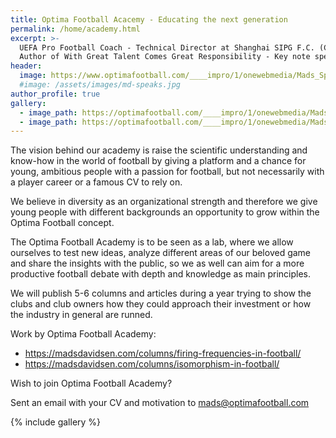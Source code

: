 ```yaml
---
title: Optima Football Acacemy - Educating the next generation
permalink: /home/academy.html
excerpt: >-
  UEFA Pro Football Coach - Technical Director at Shanghai SIPG F.C. (China) -
  Author of With Great Talent Comes Great Responsibility - Key note speaker
header:
  image: https://www.optimafootball.com/____impro/1/onewebmedia/Mads_Speak2.jpg?etag=W%2F%22995a0-5c24303c%22&sourceContentType=image%2Fjpeg&quality=85
  #image: /assets/images/md-speaks.jpg
author_profile: true
gallery:
  - image_path: https://optimafootball.com/____impro/1/onewebmedia/Mads2.jpg?etag=%224eec2-5c23b3c9%22&sourceContentType=image%2Fjpeg&ignoreAspectRatio&resize=540%2B252&extract=70%2B0%2B295%2B236&quality=85
  - image_path: https://optimafootball.com/____impro/1/onewebmedia/Mads_Coaching.jpg?etag=%2215a36-5c23e540%22&sourceContentType=image%2Fjpeg&ignoreAspectRatio&resize=360%2B300&extract=34%2B13%2B290%2B232&quality=85
---
```


The vision behind our academy is raise the scientific understanding and know-how in the world of football by giving a platform and a chance for young, ambitious people with a passion for football, but not necessarily with a player career or a famous CV to rely on.

We believe in diversity as an organizational strength and therefore we give young people with different backgrounds an opportunity to grow within the Optima Football concept.

The Optima Football Academy is to be seen as a lab, where we allow ourselves to test new ideas, analyze different areas of our beloved game and share the insights with the public, so we as well can aim for a more productive football debate with depth and knowledge as main principles.

We will publish 5-6 columns and articles during a year trying to show the clubs and club owners how they could approach their investment or how the industry in general are runned.

Work by Optima Football Academy:

- https://madsdavidsen.com/columns/firing-frequencies-in-football/
- https://madsdavidsen.com/columns/isomorphism-in-football/

Wish to join Optima Football Academy?

Sent an email with your CV and motivation to mads@optimafootball.com

{% include gallery %}
